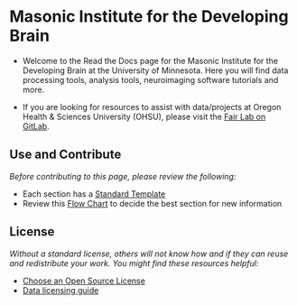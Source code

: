 # Masonic Institute for the Developing Brain

* Welcome to the Read the Docs page for the Masonic Institute for the Developing Brain at the University of Minnesota. Here you will find data processing tools, analysis tools, neuroimaging software tutorials and more.

* If you are looking for resources to assist with data/projects at Oregon Health & Sciences University (OHSU), please visit the [Fair Lab on GitLab](gitlab.com/groups/Fair_lab).


## Use and Contribute

*Before contributing to this page, please review the following:*

- Each section has a [Standard Template](insertlink)
- Review this [Flow Chart](insertlink) to decide the best section for new information


## License

*Without a standard license, others will not know how and if they can reuse and redistribute your work. You might find these resources helpful:*

- [Choose an Open Source License](https://choosealicense.com/)
- [Data licensing guide](https://guides.nyu.edu/data_management/data-licensing)
